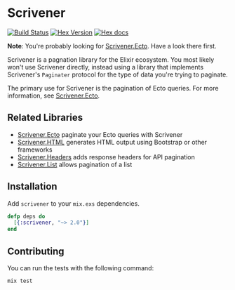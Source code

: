 # Scrivener

[![Build Status](https://travis-ci.org/drewolson/scrivener.svg?branch=master)](https://travis-ci.org/drewolson/scrivener) [![Hex Version](http://img.shields.io/hexpm/v/scrivener.svg?style=flat)](https://hex.pm/packages/scrivener) [![Hex docs](http://img.shields.io/badge/hex.pm-docs-green.svg?style=flat)](https://hexdocs.pm/scrivener)

**Note**: You're probably looking for [Scrivener.Ecto](https://github.com/drewolson/scrivener_ecto). Have a look there first.

Scrivener is a pagnation library for the Elixir ecosystem. You most likely won't use Scrivener directly, instead using a library that implements Scrivener's `Paginater` protocol for the type of data you're trying to paginate.

The primary use for Scrivener is the pagination of Ecto queries. For more information, see [Scrivener.Ecto](https://github.com/drewolson/scrivener_ecto).

## Related Libraries

* [Scrivener.Ecto](https://github.com/drewolson/scrivener_ecto) paginate your Ecto queries with Scrivener
* [Scrivener.HTML](https://github.com/mgwidmann/scrivener_html) generates HTML output using Bootstrap or other frameworks
* [Scrivener.Headers](https://github.com/doomspork/scrivener_headers) adds response headers for API pagination
* [Scrivener.List](https://github.com/stephenmoloney/scrivener_list) allows pagination of a list

## Installation

Add `scrivener` to your `mix.exs` dependencies.

```elixir
defp deps do
  [{:scrivener, "~> 2.0"}]
end
```

## Contributing

You can run the tests with the following command:

```elixir
mix test
```
